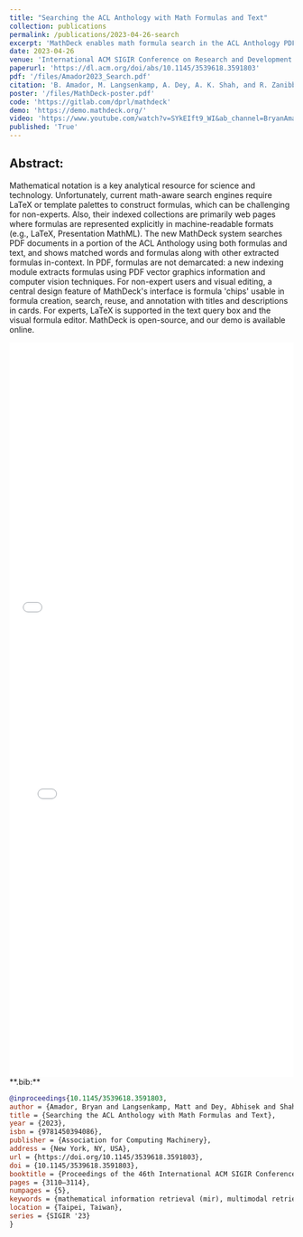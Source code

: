 ```yaml
---
title: "Searching the ACL Anthology with Math Formulas and Text"
collection: publications
permalink: /publications/2023-04-26-search
excerpt: 'MathDeck enables math formula search in the ACL Anthology PDF collection, integrating text and formula-based queries. The system introduces formula "chips" for intuitive formula creation, reuse, and annotation.'
date: 2023-04-26
venue: 'International ACM SIGIR Conference on Research and Development in Information'
paperurl: 'https://dl.acm.org/doi/abs/10.1145/3539618.3591803'
pdf: '/files/Amador2023_Search.pdf'
citation: 'B. Amador, M. Langsenkamp, A. Dey, A. K. Shah, and R. Zanibbi, “Searching the ACL Anthology with Math Formulas and Text,” in Proceedings of the 46th International ACM SIGIR Conference on Research and Development in Information Retrieval, in SIGIR ’23. New York, NY, USA: Association for Computing Machinery, Jul. 2023, pp. 3110–3114. doi: 10.1145/3539618.3591803.'
poster: '/files/MathDeck-poster.pdf'
code: 'https://gitlab.com/dprl/mathdeck'
demo: 'https://demo.mathdeck.org/'
video: 'https://www.youtube.com/watch?v=SYkEIft9_WI&ab_channel=BryanAmador'
published: 'True'
---
```


## Abstract:
Mathematical notation is a key analytical resource for science and technology. 
Unfortunately, 
current math-aware search engines require LaTeX  or template palettes to
construct formulas, which can be challenging for non-experts. Also, their
indexed collections are primarily web pages where formulas are represented
explicitly in machine-readable formats (e.g., LaTeX, Presentation MathML). 
The new MathDeck system searches
PDF documents in a portion of the ACL Anthology using both formulas and text,
and shows matched words and formulas along with other extracted formulas
in-context.  In
PDF, formulas are not demarcated: a new indexing module extracts  formulas
using PDF vector graphics information and computer vision techniques.
For non-expert users and visual editing, a central design feature of
MathDeck's interface is formula 'chips' usable in formula creation, search,
reuse, and annotation with titles and descriptions in cards. For experts,
LaTeX is supported in the text query box and the visual formula editor.
MathDeck is open-source, and our demo is available online.

<iframe src="/files/MathDeck-poster.pdf" width="100%" height="500" frameborder="no" border="0" marginwidth="0" marginheight="0"></iframe>

<br>

<iframe src="/files/Amador2023_Search.pdf" width="100%" height="800" frameborder="no" border="0" marginwidth="0" marginheight="0"></iframe>

<br>
**.bib:**

```bib
@inproceedings{10.1145/3539618.3591803,
author = {Amador, Bryan and Langsenkamp, Matt and Dey, Abhisek and Shah, Ayush Kumar and Zanibbi, Richard},
title = {Searching the ACL Anthology with Math Formulas and Text},                                         
year = {2023},                                                                                             
isbn = {9781450394086},                                                                                    
publisher = {Association for Computing Machinery},                                                         
address = {New York, NY, USA},                                                                             
url = {https://doi.org/10.1145/3539618.3591803},                                                           
doi = {10.1145/3539618.3591803},                                                                           
booktitle = {Proceedings of the 46th International ACM SIGIR Conference on Research and Development in Information Retrieval},
pages = {3110–3114},                                                                                       
numpages = {5},                                                                                            
keywords = {mathematical information retrieval (mir), multimodal retrieval, latex, pdf, math-aware search},
location = {Taipei, Taiwan},                                                                               
series = {SIGIR '23}
}
```

<!-- {% include iframe_holder.html url="/files/237-teaser.mp4" width="560" height="325" %} -->
